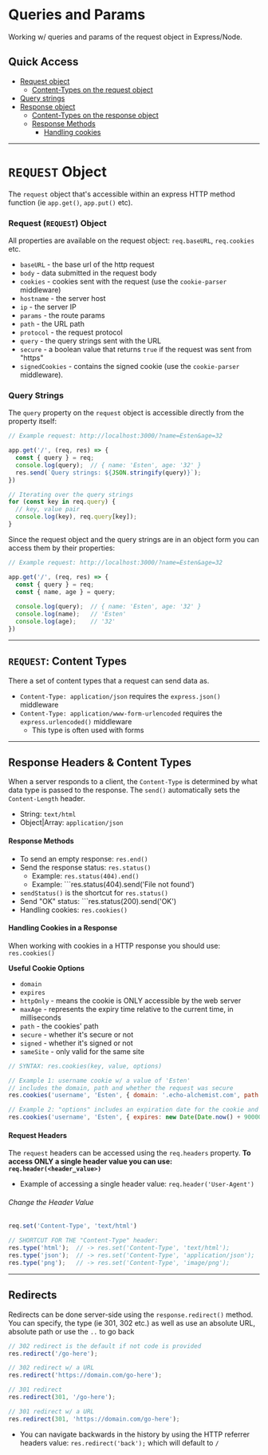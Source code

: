 # Queries and Params
Working w/ queries and params of the request object in Express/Node.


## Quick Access
- [Request object](#request-request-object)
  - [Content-Types on the request object](#request-content-types)
- [Query strings](#query-strings)
- [Response object](#response-headers--content-types)
  - [Content-Types on the response object](#response-headers)
  - [Response Methods](#response-methods)
    - [Handling cookies](#handling-cookies-in-a-response)


--------

# ```REQUEST``` Object
The ```request``` object that's accessible within an express HTTP method function (ie ```app.get()```, ```app.put()``` etc).

### Request (```REQUEST```) Object 
All properties are available on the request object: ```req.baseURL```, ```req.cookies``` etc.

- ```baseURL``` - the base url of the http request
- ```body``` - data submitted in the request body
- ```cookies``` - cookies sent with the request (use the ```cookie-parser``` middleware)
- ```hostname``` - the server host
- ```ip``` - the server IP
- ```params``` - the route params
- ```path``` - the URL path
- ```protocol``` - the request protocol
- ```query``` - the query strings sent with the URL
- ```secure``` - a boolean value that returns ```true``` if the request was sent from "https"
- ```signedCookies``` - contains the signed cookie (use the ```cookie-parser``` middleware).


### Query Strings
The ```query``` property on the ```request``` object is accessible directly from the property itself:
```javascript
// Example request: http://localhost:3000/?name=Esten&age=32

app.get('/', (req, res) => {
  const { query } = req;
  console.log(query);  // { name: 'Esten', age: '32' }
  res.send(`Query strings: ${JSON.stringify(query)}`);
})

// Iterating over the query strings
for (const key in req.query) {
  // key, value pair
  console.log(key), req.query[key]);
}

```
Since the request object and the query strings are in an object form you can access them by their properties:
```javascript
// Example request: http://localhost:3000/?name=Esten&age=32

app.get('/', (req, res) => {
  const { query } = req;
  const { name, age } = query;
  
  console.log(query);  // { name: 'Esten', age: '32' }
  console.log(name);   // 'Esten'
  console.log(age);    // '32'
})

```

---------------

## ```REQUEST```: Content Types
There a set of content types that a request can send data as.
- ```Content-Type: application/json``` requires the ```express.json()``` middleware
- ```Content-Type: application/www-form-urlencoded``` requires the ```express.urlencoded()``` middleware
  - This type is often used with forms

---------

## Response Headers & Content Types
When a server responds to a client, the ```Content-Type``` is determined by what data type is passed to the response. The ```send()``` automatically sets the ```Content-Length``` header.
- String: ```text/html``` 
- Object|Array: ```application/json```

#### Response Methods
- To send an empty response: ```res.end()```
- Send the response status: ```res.status()```
  - Example: ```res.status(404).end()```
  - Example: ```res.status(404).send('File not found')
- ```sendStatus()``` is the shortcut for ```res.status()```
- Send "OK" status: ```res.status(200).send('OK')
- Handling cookies: ```res.cookies()```

#### Handling Cookies in a Response
When working with cookies in a HTTP response you should use: ```res.cookies()```

**Useful Cookie Options**
- ```domain```
- ```expires```
- ```httpOnly``` - means the cookie is ONLY accessible by the web server
- ```maxAge``` - represents the expiry time relative to the current time, in milliseconds
- ```path``` - the cookies' path
- ```secure``` - whether it's secure or not
- ```signed``` - whether it's signed or not
- ```sameSite``` - only valid for the same site 

```javascript
// SYNTAX: res.cookies(key, value, options)

// Example 1: username cookie w/ a value of 'Esten'
// includes the domain, path and whether the request was secure
res.cookies('username', 'Esten', { domain: '.echo-alchemist.com', path: '/user', secure: true })

// Example 2: "options" includes an expiration date for the cookie and it's only valid on the web server
res.cookies('username', 'Esten', { expires: new Date(Date.now() + 900000), httpOnly: true })

```


#### Request Headers
The ```request``` headers can be accessed using the ```req.headers``` property. 
**To access ONLY a single header value you can use: ```req.header(<header_value>)```**

- Example of accessing a single header value: ```req.header('User-Agent')```

###### Change the Header Value
```javascript
req.set('Content-Type', 'text/html')

// SHORTCUT FOR THE "Content-Type" header:
res.type('html');  // -> res.set('Content-Type', 'text/html');
res.type('json');  // -> res.set('Content-Type', 'application/json');
res.type('png');   // -> res.set('Content-Type', 'image/png');
```

--------------

## Redirects
Redirects can be done server-side using the ```response.redirect()``` method. You can specify, the type (ie 301, 302 etc.) as well as use an absolute URL, absolute path or use the ```..``` to go back

```javascript
// 302 redirect is the default if not code is provided
res.redirect('/go-here');

// 302 redirect w/ a URL
res.redirect('https://domain.com/go-here');

// 301 redirect
res.redirect(301, '/go-here');

// 301 redirect w/ a URL
res.redirect(301, 'https://domain.com/go-here');
```
- You can navigate backwards in the history by using the HTTP referrer headers value: ```res.redirect('back');``` which will default to ```/```




